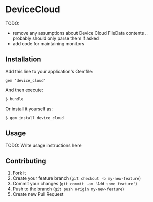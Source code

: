 # DeviceCloud

TODO:
- remove any assumptions about Device Cloud FileData contents .. probably should only parse them if asked
- add code for maintaining monitors 

## Installation

Add this line to your application's Gemfile:

    gem 'device_cloud'

And then execute:

    $ bundle

Or install it yourself as:

    $ gem install device_cloud

## Usage

TODO: Write usage instructions here

## Contributing

1. Fork it
2. Create your feature branch (`git checkout -b my-new-feature`)
3. Commit your changes (`git commit -am 'Add some feature'`)
4. Push to the branch (`git push origin my-new-feature`)
5. Create new Pull Request
